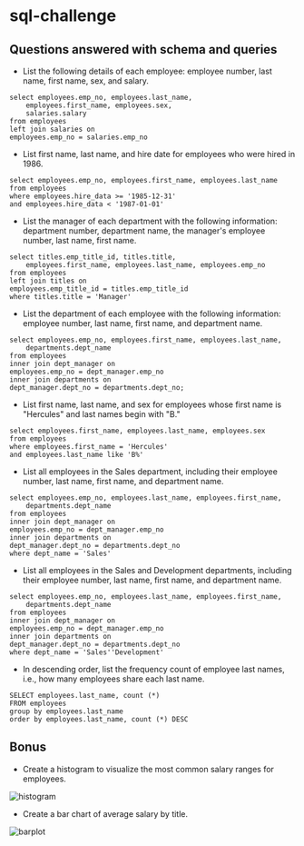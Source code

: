 # sql-challenge

## Questions answered with schema and queries

* List the following details of each employee: employee number, last name, first name, sex, and salary.
```
select employees.emp_no, employees.last_name,
	employees.first_name, employees.sex,
	salaries.salary
from employees
left join salaries on
employees.emp_no = salaries.emp_no
```

* List first name, last name, and hire date for employees who were hired in 1986.

```
select employees.emp_no, employees.first_name, employees.last_name
from employees
where employees.hire_data >= '1985-12-31'
and employees.hire_data < '1987-01-01'
```

* List the manager of each department with the following information: department number, department name, the manager's employee number, last name, first name.

```
select titles.emp_title_id, titles.title,
	employees.first_name, employees.last_name, employees.emp_no
from employees
left join titles on 
employees.emp_title_id = titles.emp_title_id
where titles.title = 'Manager'
```

* List the department of each employee with the following information: employee number, last name, first name, and department name.
```
select employees.emp_no, employees.first_name, employees.last_name,
	departments.dept_name
from employees
inner join dept_manager on
employees.emp_no = dept_manager.emp_no
inner join departments on
dept_manager.dept_no = departments.dept_no;
```

* List first name, last name, and sex for employees whose first name is "Hercules" and last names begin with "B."

```
select employees.first_name, employees.last_name, employees.sex
from employees
where employees.first_name = 'Hercules'
and employees.last_name like 'B%'
```

* List all employees in the Sales department, including their employee number, last name, first name, and department name.

```
select employees.emp_no, employees.last_name, employees.first_name,
	departments.dept_name
from employees
inner join dept_manager on
employees.emp_no = dept_manager.emp_no
inner join departments on 
dept_manager.dept_no = departments.dept_no
where dept_name = 'Sales'
```

* List all employees in the Sales and Development departments, including their employee number, last name, first name, and department name.

```
select employees.emp_no, employees.last_name, employees.first_name,
	departments.dept_name
from employees
inner join dept_manager on
employees.emp_no = dept_manager.emp_no
inner join departments on 
dept_manager.dept_no = departments.dept_no
where dept_name = 'Sales''Development'
```

* In descending order, list the frequency count of employee last names, i.e., how many employees share each last name.
```
SELECT employees.last_name, count (*)
FROM employees
group by employees.last_name
order by employees.last_name, count (*) DESC
```

## Bonus
* Create a histogram to visualize the most common salary ranges for employees.

![histogram](https://github.com/kmanning1224/sql-challenge/blob/master/EmployeeSQL/histogram_averages.png)

* Create a bar chart of average salary by title.

![barplot](https://github.com/kmanning1224/sql-challenge/blob/master/EmployeeSQL/barplot_salary_average.png)
